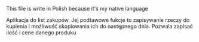 This file is write in Polish because it's my native language

Aplikacja do list zakupów. Jej podtawowe fukcje to zapisywanie rzeczy do kupienia i możliwość skopiowania ich do następnego dnia. Pozwala zapisać ilość i cene danego produku
